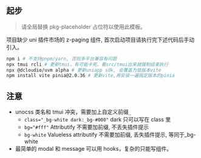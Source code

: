 ## 起步

> 请全局替换 pkg-placeholder 占位符以使用此模板。

项目缺少 uni 插件市场的 z-paging 组件, 首次启动项目请执行完下述代码后手动引入。

```sh
npm i # 不支持pnpm/yarn, 否则多平台兼容有问题
npx tmui rcli # 更新tmui，有可能卡死，看src/tmui出来就强制结束执行
npx @dcloudio/uvm alpha # 更新uniapp sdk, 会覆盖为低版本vite
npm install vite pinia@2.0.36 # 更新vite,再安装一遍指定版本的pinia
```

## 注意

- unocss 类名和 tmui 冲突，需要加上自定义前缀`_`
  - `class="_bg-white dark:_bg-#000"` dark 只可以写在 class 里
  - `bg="#fff"` Attributify 不需要加前缀, 不丢失插件提示
  - `bg-white` Valueless attributify 不需要加前缀, 丢失插件提示, 等同于\_bg-white
- 最简单的 modal 和 message 可以用 hooks，复杂的只能写组件。
